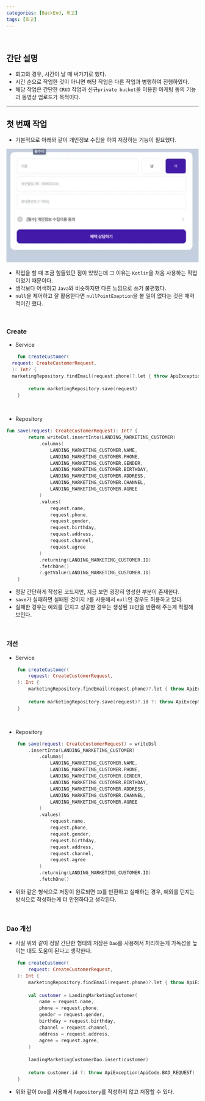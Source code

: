 ```yaml
---
categories: [BackEnd, 회고]
tags: [회고]
---
```


<br>

## 간단 설명

- 회고의 경우, 시간이 날 때 써가기로 했다. 
- 시간 순으로 작업한 것이 아니면 해당 작업은 다른 작업과 병행하여 진행하였다.
- 해당 작업은 간단한 `CRUD` 작업과 신규`private bucket`을 이용한 마케팅 동의 기능과 동영상 업로드가 목적이다.

---

## 첫 번째 작업

- 기본적으로 아래와 같이 개인정보 수집을 하여 저장하는 기능이 필요했다.

![img.png](../assets/img/postimg/2025-02-01/기본정보.png)

- 작업을 할 때 조금 힘들었던 점이 있었는데 그 이유는 `Kotlin`을 처음 사용하는 작업이었기 때문이다.
- 생각보다 어색하고 `Java`와 비슷하지만 다른 느낌으로 쓰기 불편했다.
- `null`을 제어하고 잘 활용한다면 `nullPointExeption`을 볼 일이 없다는 것은 매력적이긴 했다.

<br>

### Create

- Service
```kotlin
    fun createCustomer(
  request: CreateCustomerRequest,
  ): Int? {
  marketingRepository.findEmail(request.phone)?.let { throw ApiException(ApiCode.EXISTS_CUSTOMER) }

        return marketingRepository.save(request)
    }
```

<br>

- Repository
```kotlin
fun save(request: CreateCustomerRequest): Int? {
        return writeDsl.insertInto(LANDING_MARKETING_CUSTOMER)
            .columns(
                LANDING_MARKETING_CUSTOMER.NAME,
                LANDING_MARKETING_CUSTOMER.PHONE,
                LANDING_MARKETING_CUSTOMER.GENDER,
                LANDING_MARKETING_CUSTOMER.BIRTHDAY,
                LANDING_MARKETING_CUSTOMER.ADDRESS,
                LANDING_MARKETING_CUSTOMER.CHANNEL,
                LANDING_MARKETING_CUSTOMER.AGREE
            )
            .values(
                request.name,
                request.phone,
                request.gender,
                request.birthday,
                request.address,
                request.channel,
                request.agree
            )
            .returning(LANDING_MARKETING_CUSTOMER.ID)
            .fetchOne()
            ?.getValue(LANDING_MARKETING_CUSTOMER.ID)
    }
```

- 정말 간단하게 작성된 코드지만, 지금 보면 굉장히 엉성한 부분이 존재한다.
- `save`가 실패하면 실패된 것이지 `?`를 사용해서 `null`인 경우도 허용하고 있다.
- 실패한 경우는 예외를 던지고 성공한 경우는 생성된 `ID`만을 반환해 주는게 적절해 보인다. 

<br>

### 개선

- Service
```kotlin
    fun createCustomer(
        request: CreateCustomerRequest,
    ): Int {
        marketingRepository.findEmail(request.phone)?.let { throw ApiException(ApiCode.EXISTS_CUSTOMER) }

        return marketingRepository.save(request)?.id ?: throw ApiException(ApiCode.BAD_REQUEST)
    }
```

<br>

- Repository
```kotlin
    fun save(request: CreateCustomerRequest) = writeDsl
        .insertInto(LANDING_MARKETING_CUSTOMER)
            .columns(
                LANDING_MARKETING_CUSTOMER.NAME,
                LANDING_MARKETING_CUSTOMER.PHONE,
                LANDING_MARKETING_CUSTOMER.GENDER,
                LANDING_MARKETING_CUSTOMER.BIRTHDAY,
                LANDING_MARKETING_CUSTOMER.ADDRESS,
                LANDING_MARKETING_CUSTOMER.CHANNEL,
                LANDING_MARKETING_CUSTOMER.AGREE
            )
            .values(
                request.name,
                request.phone,
                request.gender,
                request.birthday,
                request.address,
                request.channel,
                request.agree
            )
            .returning(LANDING_MARKETING_CUSTOMER.ID)
            .fetchOne()
```

- 위와 같은 형식으로 저장이 완료되면 `ID`를 반환하고 실패하는 경우, 예외를 던지는 방식으로 작성하는게 더 안전하다고 생각된다.

<br>

### Dao 개선

- 사실 위와 같이 정말 간단한 형태의 저장은 `Dao`를 사용해서 처리하는게 가독성을 높이는 대도 도움이 된다고 생각한다.

```kotlin
    fun createCustomer(
        request: CreateCustomerRequest,
    ): Int {
        marketingRepository.findEmail(request.phone)?.let { throw ApiException(ApiCode.EXISTS_CUSTOMER) }

        val customer = LandingMarketingCustomer(
            name = request.name,
            phone = request.phone,
            gender = request.gender,
            birthday = request.birthday,
            channel = request.channel,
            address = request.address,
            agree = request.agree,
        )

        landingMarketingCustomerDao.insert(customer)

        return customer.id ?: throw ApiException(ApiCode.BAD_REQUEST)
    }
```
- 위와 같이 `Dao`를 사용해서 `Repository`를 작성하지 않고 저장할 수 있다.

<br>

